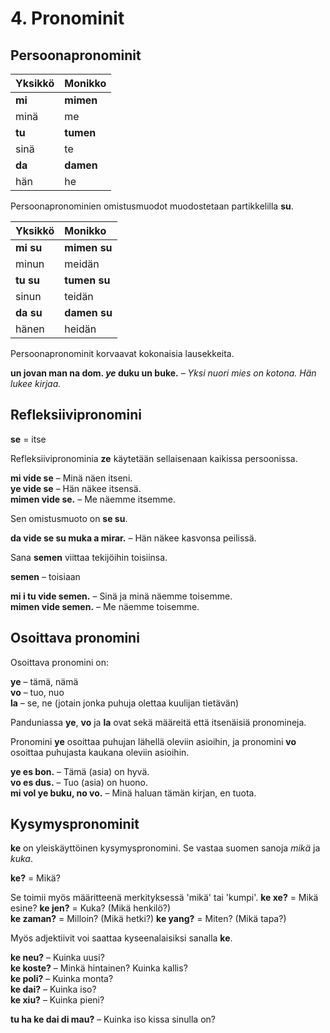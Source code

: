 
# 4. Pronominit

## Persoonapronominit

| Yksikkö     | Monikko      |
|:------------|:-------------|
| **mi**      | **mimen**    |
| minä        | me           |
| **tu**      | **tumen**    |
| sinä        | te           |
| **da**      | **damen**    |
| hän         | he           |

Persoonapronominien omistusmuodot muodostetaan partikkelilla
**su**.

| Yksikkö     | Monikko      |
|:------------|:-------------|
| **mi su**   | **mimen su** |
| minun       | meidän       |
| **tu su**   | **tumen su** |
| sinun       | teidän       |
| **da su**   | **damen su** |
| hänen       | heidän       |

Persoonapronominit korvaavat kokonaisia lausekkeita.

**un jovan man na dom. _ye_ duku un buke.**
– _Yksi nuori mies on kotona. Hän lukee kirjaa._

## Refleksiivipronomini

**se**
= itse

Refleksiivipronominia **ze** käytetään sellaisenaan kaikissa persoonissa.

**mi vide se**
– Minä näen itseni.  
**ye vide se**
– Hän näkee itsensä.  
**mimen vide se.**
– Me näemme itsemme.

Sen omistusmuoto on **se su**.

**da vide se su muka a mirar.**
– Hän näkee kasvonsa peilissä.

Sana **semen** viittaa tekijöihin toisiinsa.

**semen**
– toisiaan

**mi i tu vide semen.**
– Sinä ja minä näemme toisemme.  
**mimen vide semen.**
– Me näemme toisemme.


## Osoittava pronomini

Osoittava pronomini on:

**ye**
– tämä, nämä  
**vo**
– tuo, nuo  
**la**
– se, ne (jotain jonka puhuja olettaa kuulijan tietävän)

Panduniassa **ye**, **vo** ja **la** ovat sekä määreitä että itsenäisiä pronomineja.

Pronomini
**ye**
osoittaa puhujan lähellä oleviin asioihin,
ja pronomini
**vo**
osoittaa puhujasta kaukana oleviin asioihin.

**ye es bon.**
– Tämä (asia) on hyvä.  
**vo es dus.**
– Tuo (asia) on huono.  
**mi vol ye buku, no vo.**
– Minä haluan tämän kirjan, en tuota.


## Kysymyspronominit

**ke** on yleiskäyttöinen kysymyspronomini. Se vastaa suomen sanoja _mikä_ ja _kuka_.

**ke?**
= Mikä?

Se toimii myös määritteenä merkityksessä 'mikä' tai 'kumpi'.
**ke xe?**
= Mikä esine?
**ke jen?**
= Kuka? (Mikä henkilö?)  
**ke zaman?**
= Milloin? (Mikä hetki?)
**ke yang?** 
= Miten? (Mikä tapa?)

Myös adjektiivit voi saattaa kyseenalaisiksi sanalla **ke**.

**ke neu?**
– Kuinka uusi?  
**ke koste?**
– Minkä hintainen? Kuinka kallis?  
**ke poli?**
– Kuinka monta?  
**ke dai?**
– Kuinka iso?  
**ke xiu?**
– Kuinka pieni?

**tu ha ke dai di mau?**
– Kuinka iso kissa sinulla on?


